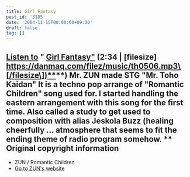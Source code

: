 ```yaml
---
title: Girl Fantasy
post_id: '3185'
date: '2004-11-15T00:00:00+09:00'
draft: false
tag: []
---
```


## [Listen to](/filez/music/th0506.mp3) " [Girl Fantasy"](/filez/music/th0506.mp3) (2:34 | \[filesize\] [https://danmaq.com/filez/music/th0506.mp3\[/filesize\])**](https://danmaq.com/filez/music/th0506.mp3[/filesize])**) Mr. ZUN made STG "Mr. Toho Kaidan" It is a techno pop arrange of "Romantic Children" song used for. I started handling the eastern arrangement with this song for the first time. Also called a study to get used to composition with alias Jeskola Buzz (healing cheerfully ... atmosphere that seems to fit the ending theme of radio program somehow. ** Original copyright information

*   ZUN / Romantic Children
*   [Go to ZUN's website](http://www16.big.or.jp/%7Ezun/)
